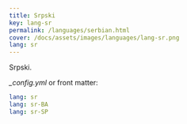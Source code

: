 ```yaml
---
title: Srpski
key: lang-sr
permalink: /languages/serbian.html
cover: /docs/assets/images/languages/lang-sr.png
lang: sr
---
```


Srpski.

<!--more-->

*_config.yml* or front matter:

```yml
lang: sr
lang: sr-BA
lang: sr-SP
```
